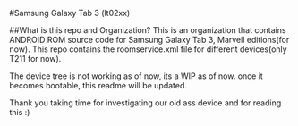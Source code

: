 #Samsung Galaxy Tab 3 (lt02xx)

##What is this repo and Organization?
This is an organization that contains ANDROID ROM source code for Samsung Galaxy Tab 3, Marvell editions(for now).
This repo contains the roomservice.xml file for different devices(only T211 for now).

The device tree is not working as of now, its a WIP as of now. 
once it becomes bootable, this readme will be updated.

Thank you taking time for investigating our old ass device and for reading this :)
